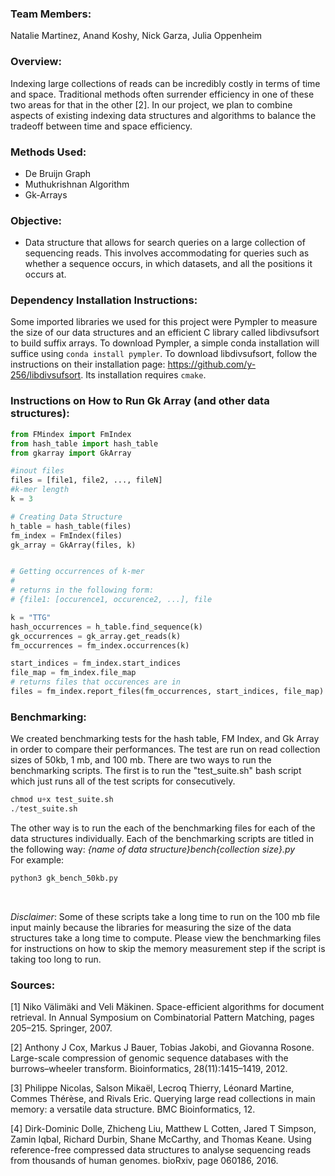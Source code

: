 ### Team Members: 
Natalie Martinez, Anand Koshy, Nick Garza, Julia Oppenheim

### Overview:
Indexing large collections of reads can be incredibly costly in terms of time and space. Traditional methods often surrender efficiency in one of these two areas for that in the other [2]. In our project, we plan to combine aspects of existing indexing data structures and algorithms to balance the tradeoff between time and space efficiency.

### Methods Used:
* De Bruijn Graph
* Muthukrishnan Algorithm
* Gk-Arrays


### Objective:
*  Data structure that allows for search queries on a large collection of sequencing reads. This involves accommodating for queries such as whether a sequence occurs, in which datasets, and all the positions it occurs at.


### Dependency Installation Instructions:
Some imported libraries we used for this project were Pympler to measure the size of our data structures and an efficient C library called libdivsufsort to build suffix arrays. To download Pympler, a simple conda installation will suffice using `conda install pympler`. To download libdivsufsort, follow the instructions on their installation page: https://github.com/y-256/libdivsufsort. Its installation requires `cmake`.

### Instructions on How to Run Gk Array (and other data structures):

```python
from FMindex import FmIndex
from hash_table import hash_table
from gkarray import GkArray

#inout files
files = [file1, file2, ..., fileN]
#k-mer length
k = 3

# Creating Data Structure
h_table = hash_table(files)
fm_index = FmIndex(files)
gk_array = GkArray(files, k)


# Getting occurrences of k-mer
# 
# returns in the following form:
# {file1: [occurence1, occurence2, ...], file 

k = "TTG"
hash_occurrences = h_table.find_sequence(k)
gk_occurrences = gk_array.get_reads(k)
fm_occurrences = fm_index.occurrences(k)

start_indices = fm_index.start_indices
file_map = fm_index.file_map
# returns files that occurences are in
files = fm_index.report_files(fm_occurrences, start_indices, file_map)


```

### Benchmarking:
We created benchmarking tests for the hash table, FM Index, and Gk Array in order to compare their performances. The test are run on read collection sizes of 50kb, 1 mb, and 100 mb. There are two ways to run the benchmarking scripts. The first is to run the "test_suite.sh" bash script which just runs all of the test scripts for consecutively. 

```python
chmod u+x test_suite.sh
./test_suite.sh
```

The other way is to run the each of the benchmarking files for each of the data structures individually. Each of the benchmarking scripts are titled in the following way: *{name of data structure}_bench_{collection size}.py* 
<br>
For example:
```python
python3 gk_bench_50kb.py
```
<br>

*Disclaimer*: Some of these scripts take a long time to run on the 100 mb file input mainly because the libraries for measuring the size of the data structures take a long time to compute. Please view the benchmarking files for instructions on how to skip the memory measurement step if the script is taking too long to run.



### Sources:
[1] Niko Välimäki and Veli Mäkinen. Space-efficient algorithms for document retrieval. In
Annual Symposium on Combinatorial Pattern Matching, pages 205–215. Springer, 2007.

[2] Anthony J Cox, Markus J Bauer, Tobias Jakobi, and Giovanna Rosone. Large-scale compression of genomic sequence databases with the burrows–wheeler transform. Bioinformatics, 28(11):1415–1419, 2012.

[3] Philippe Nicolas, Salson Mikaël, Lecroq Thierry, Léonard Martine, Commes Thérѐse, and Rivals Eric. Querying large read collections in main memory: a versatile data structure. BMC Bioinformatics, 12.

[4] Dirk-Dominic Dolle, Zhicheng Liu, Matthew L Cotten, Jared T Simpson, Zamin Iqbal, Richard Durbin, Shane McCarthy, and Thomas Keane. Using reference-free compressed data structures to analyse sequencing reads from thousands of human genomes. bioRxiv, page 060186, 2016.

